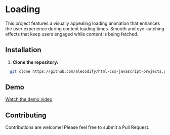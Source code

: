 # Loading

This project features a visually appealing loading animation that enhances the user experience during content loading times. Smooth and eye-catching effects that keep users engaged while content is being fetched.

## Installation

1. **Clone the repository:**
```bash
  git clone https://github.com/alecodify/html-css-javascript-projects.git
```

## Demo
[Watch the demo video](https://github.com/user-attachments/assets/211cdcce-dee8-4225-b657-fe447f200189)

## Contributing
Contributions are welcome! Please feel free to submit a Pull Request.